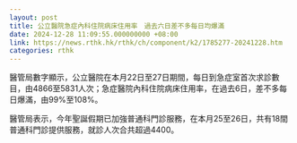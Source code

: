 ```yaml
---
layout: post
title: 公立醫院急症內科住院病床住用率　過去六日差不多每日均爆滿
date: 2024-12-28 11:09:55.000000000 +08:00
link: https://news.rthk.hk/rthk/ch/component/k2/1785277-20241228.htm
categories: rthk
---
```


醫管局數字顯示，公立醫院在本月22日至27日期間，每日到急症室首次求診數目，由4866至5831人次；急症醫院內科住院病床住用率，在過去6日，差不多每日爆滿，由99%至108%。

醫管局表示，今年聖誕假期已加強普通科門診服務，在本月25至26日，共有18間普通科門診提供服務，就診人次合共超過4400。
